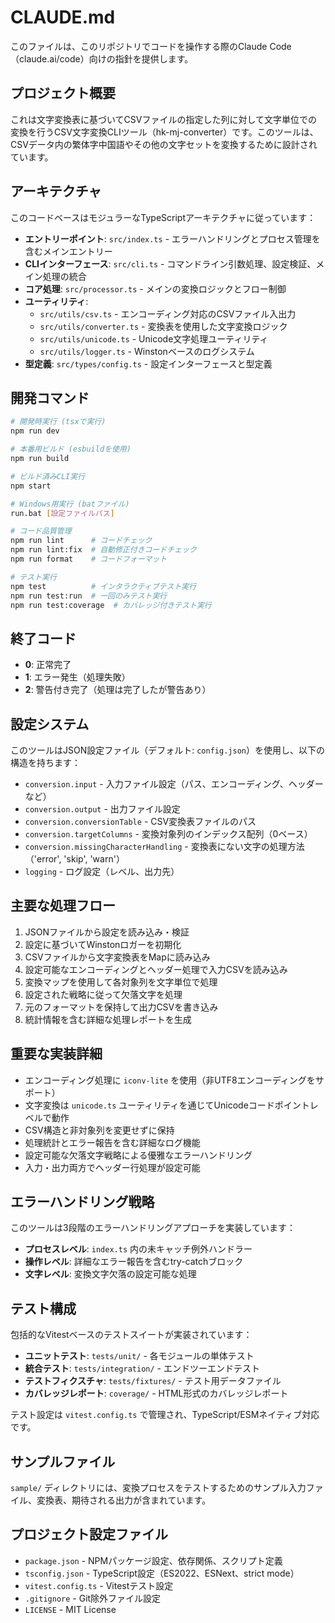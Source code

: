 # CLAUDE.md

このファイルは、このリポジトリでコードを操作する際のClaude Code（claude.ai/code）向けの指針を提供します。

## プロジェクト概要

これは文字変換表に基づいてCSVファイルの指定した列に対して文字単位での変換を行うCSV文字変換CLIツール（hk-mj-converter）です。このツールは、CSVデータ内の繁体字中国語やその他の文字セットを変換するために設計されています。

## アーキテクチャ

このコードベースはモジュラーなTypeScriptアーキテクチャに従っています：

- **エントリーポイント**: `src/index.ts` - エラーハンドリングとプロセス管理を含むメインエントリー
- **CLIインターフェース**: `src/cli.ts` - コマンドライン引数処理、設定検証、メイン処理の統合
- **コア処理**: `src/processor.ts` - メインの変換ロジックとフロー制御
- **ユーティリティ**:
  - `src/utils/csv.ts` - エンコーディング対応のCSVファイル入出力
  - `src/utils/converter.ts` - 変換表を使用した文字変換ロジック
  - `src/utils/unicode.ts` - Unicode文字処理ユーティリティ
  - `src/utils/logger.ts` - Winstonベースのログシステム
- **型定義**: `src/types/config.ts` - 設定インターフェースと型定義

## 開発コマンド

```bash
# 開発時実行 (tsxで実行)
npm run dev

# 本番用ビルド (esbuildを使用)
npm run build

# ビルド済みCLI実行
npm start

# Windows用実行 (batファイル)
run.bat [設定ファイルパス]

# コード品質管理
npm run lint      # コードチェック
npm run lint:fix  # 自動修正付きコードチェック
npm run format    # コードフォーマット

# テスト実行
npm test          # インタラクティブテスト実行
npm run test:run  # 一回のみテスト実行
npm run test:coverage  # カバレッジ付きテスト実行
```

## 終了コード

- **0**: 正常完了
- **1**: エラー発生（処理失敗）
- **2**: 警告付き完了（処理は完了したが警告あり）

## 設定システム

このツールはJSON設定ファイル（デフォルト: `config.json`）を使用し、以下の構造を持ちます：
- `conversion.input` - 入力ファイル設定（パス、エンコーディング、ヘッダーなど）
- `conversion.output` - 出力ファイル設定
- `conversion.conversionTable` - CSV変換表ファイルのパス
- `conversion.targetColumns` - 変換対象列のインデックス配列（0ベース）
- `conversion.missingCharacterHandling` - 変換表にない文字の処理方法（'error', 'skip', 'warn'）
- `logging` - ログ設定（レベル、出力先）

## 主要な処理フロー

1. JSONファイルから設定を読み込み・検証
2. 設定に基づいてWinstonロガーを初期化
3. CSVファイルから文字変換表をMapに読み込み
4. 設定可能なエンコーディングとヘッダー処理で入力CSVを読み込み
5. 変換マップを使用して各対象列を文字単位で処理
6. 設定された戦略に従って欠落文字を処理
7. 元のフォーマットを保持して出力CSVを書き込み
8. 統計情報を含む詳細な処理レポートを生成

## 重要な実装詳細

- エンコーディング処理に `iconv-lite` を使用（非UTF8エンコーディングをサポート）
- 文字変換は `unicode.ts` ユーティリティを通じてUnicodeコードポイントレベルで動作
- CSV構造と非対象列を変更せずに保持
- 処理統計とエラー報告を含む詳細なログ機能
- 設定可能な欠落文字戦略による優雅なエラーハンドリング
- 入力・出力両方でヘッダー行処理が設定可能

## エラーハンドリング戦略

このツールは3段階のエラーハンドリングアプローチを実装しています：
- **プロセスレベル**: `index.ts` 内の未キャッチ例外ハンドラー
- **操作レベル**: 詳細なエラー報告を含むtry-catchブロック
- **文字レベル**: 変換文字欠落の設定可能な処理

## テスト構成

包括的なVitestベースのテストスイートが実装されています：
- **ユニットテスト**: `tests/unit/` - 各モジュールの単体テスト
- **統合テスト**: `tests/integration/` - エンドツーエンドテスト
- **テストフィクスチャ**: `tests/fixtures/` - テスト用データファイル
- **カバレッジレポート**: `coverage/` - HTML形式のカバレッジレポート

テスト設定は `vitest.config.ts` で管理され、TypeScript/ESMネイティブ対応です。

## サンプルファイル

`sample/` ディレクトリには、変換プロセスをテストするためのサンプル入力ファイル、変換表、期待される出力が含まれています。

## プロジェクト設定ファイル

- `package.json` - NPMパッケージ設定、依存関係、スクリプト定義
- `tsconfig.json` - TypeScript設定（ES2022、ESNext、strict mode）
- `vitest.config.ts` - Vitestテスト設定
- `.gitignore` - Git除外ファイル設定
- `LICENSE` - MIT License